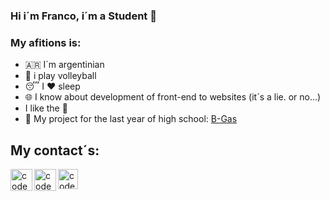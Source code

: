 ### Hi i´m Franco, i´m a Student 👋
### My afitions is: 
  - 🇦🇷 I´m argentinian
  - 🏐 i play volleyball
  - 😴 I :heart: sleep 
  - 🌐 I know about development of front-end to websites (it´s a lie. or no...)
  - I like the 🍞
  - 🏫 My project for the last year of high school: [B-Gas](https://bgas.ar/)
    
## My contact´s:
[<img align="left" alt="codeSTACKr | LinkedIn" width="35px" src="https://cdn.jsdelivr.net/npm/simple-icons@v3/icons/linkedin.svg" />][linkedin]
[<img align="left" alt="codeSTACKr | Instagram" width="35px" src="https://cdn.jsdelivr.net/npm/simple-icons@v3/icons/instagram.svg" />][instagram]
[<img align="left" alt="codeSTACKr | Twitter" width="32px" src="https://cdn.jsdelivr.net/npm/simple-icons@v3/icons/twitter.svg" />][Twitter]

[linkedin]: www.linkedin.com/in/franco-britez-b33523277
[instagram]: https://www.instagram.com/franco._.br/
[twitter]: https://x.com/Fran74496942?t=c61Kp-LLrrEhNlOnM1j8_g&s=09
<!--
**FrancoBritez/FrancoBritez** is a ✨ _special_ ✨ repository because its `README.md` (this file) appears on your GitHub profile.

Here are some ideas to get you started:

- 🔭 I’m currently working on ...
- 🌱 I’m currently learning ...
- 👯 I’m looking to collaborate on ...
- 🤔 I’m looking for help with ...
- 💬 Ask me about ...
- 📫 How to reach me: ...
- 😄 Pronouns: ...
- ⚡ Fun fact: ...
-->
